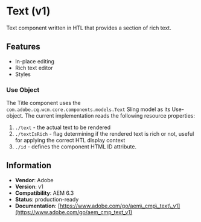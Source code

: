 <!--
Copyright 2017 Adobe

Licensed under the Apache License, Version 2.0 (the "License");
you may not use this file except in compliance with the License.
You may obtain a copy of the License at

    http://www.apache.org/licenses/LICENSE-2.0

Unless required by applicable law or agreed to in writing, software
distributed under the License is distributed on an "AS IS" BASIS,
WITHOUT WARRANTIES OR CONDITIONS OF ANY KIND, either express or implied.
See the License for the specific language governing permissions and
limitations under the License.
-->
Text (v1)
====
Text component written in HTL that provides a section of rich text.

## Features

* In-place editing
* Rich text editor
* Styles

### Use Object
The Title component uses the `com.adobe.cq.wcm.core.components.models.Text` Sling model as its Use-object. The current implementation reads
the following resource properties:

1. `./text` - the actual text to be rendered
2. `./textIsRich` - flag determining if the rendered text is rich or not, useful for applying the correct HTL display context
3. `./id` - defines the component HTML ID attribute.

## Information
* **Vendor**: Adobe
* **Version**: v1
* **Compatibility**: AEM 6.3
* **Status**: production-ready
* **Documentation**: [https://www.adobe.com/go/aem\_cmp\_text\_v1](https://www.adobe.com/go/aem_cmp_text_v1)

